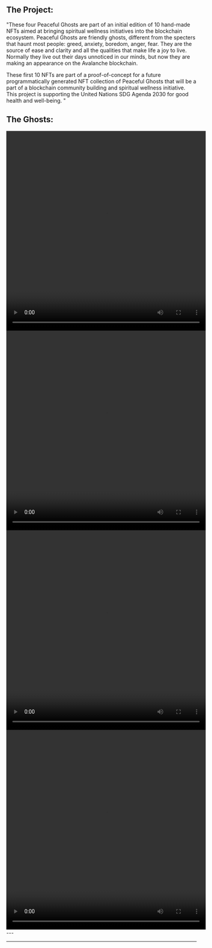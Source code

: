## The Project:

"These four Peaceful Ghosts are part of an initial edition of 10 hand-made NFTs aimed at bringing spiritual wellness initiatives into the blockchain ecosystem. Peaceful Ghosts are friendly ghosts, different from the specters that haunt most people: greed, anxiety, boredom, anger, fear. They are the source of ease and clarity and all the qualities that make life a joy to live. Normally they live out their days unnoticed in our minds, but now they are making an appearance on the Avalanche blockchain.

These first 10 NFTs are part of a proof-of-concept for a future programmatically generated NFT collection of Peaceful Ghosts that will be a part of a blockchain community building and spiritual wellness initiative. This project is supporting the United Nations SDG Agenda 2030 for good health and well-being.  "

## The Ghosts: 

<video width="528" height="528" controls>
  <source src="images/blue.mp4" type="video/mp4">
Your browser does not support the video tag.
</video>

<video width="528" height="528" controls>
  <source src="images/magenta.mp4" type="video/mp4">
Your browser does not support the video tag.
</video>

<video width="528" height="528" controls>
  <source src="images/red.mp4" type="video/mp4">
Your browser does not support the video tag.
</video>

<video width="528" height="528" controls>
  <source src="images/yellow.mp4" type="video/mp4">
Your browser does not support the video tag.
</video>
---




---
<!-- Remove above link if you don't want to attibute -->
